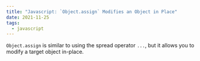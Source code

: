 ```yaml
---
title: "Javascript: `Object.assign` Modifies an Object in Place"
date: 2021-11-25
tags:
  - javascript
---
```


`Object.assign` is similar to using the spread operator `...`, but it allows you
to modify a target object in-place.
